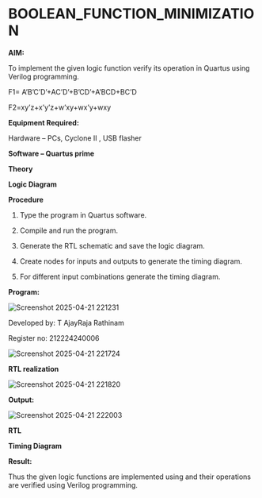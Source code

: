 # BOOLEAN_FUNCTION_MINIMIZATION

**AIM:**

To implement the given logic function verify its operation in Quartus using Verilog programming.

F1= A’B’C’D’+AC’D’+B’CD’+A’BCD+BC’D 

F2=xy’z+x’y’z+w’xy+wx’y+wxy

**Equipment Required:**

Hardware – PCs, Cyclone II , USB flasher

**Software – Quartus prime**

**Theory**

**Logic Diagram**

**Procedure**

1.	Type the program in Quartus software.

2.	Compile and run the program.

3.	Generate the RTL schematic and save the logic diagram.

4.	Create nodes for inputs and outputs to generate the timing diagram.

5.	For different input combinations generate the timing diagram.


**Program:**

![Screenshot 2025-04-21 221231](https://github.com/user-attachments/assets/e7fc6ef1-ac1c-4002-9969-39424bb733e1)


Developed by: T AjayRaja Rathinam 


Register no: 212224240006

![Screenshot 2025-04-21 221724](https://github.com/user-attachments/assets/35538332-0f61-41cc-a43d-e2f29d54a098)




**RTL realization**

![Screenshot 2025-04-21 221820](https://github.com/user-attachments/assets/e4406711-7b4d-4c19-923c-732ef2d33cbe)


**Output:**

![Screenshot 2025-04-21 222003](https://github.com/user-attachments/assets/e8c22b54-61cb-4065-adb1-e2e405ce565a)



**RTL**

**Timing Diagram**

**Result:**

Thus the given logic functions are implemented using and their operations are verified using Verilog programming.

